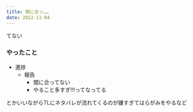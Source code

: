 ```yaml
---
title: 間に合っ……
date: 2022-11-04
---
```


てない

### やったこと
+ 進捗
  + 報告
    + 間に合ってない
    + やること多すぎ!!!ってなってる

とかいいながらTLにネタバレが流れてくるのが嫌すぎてはらがみをやるなど
